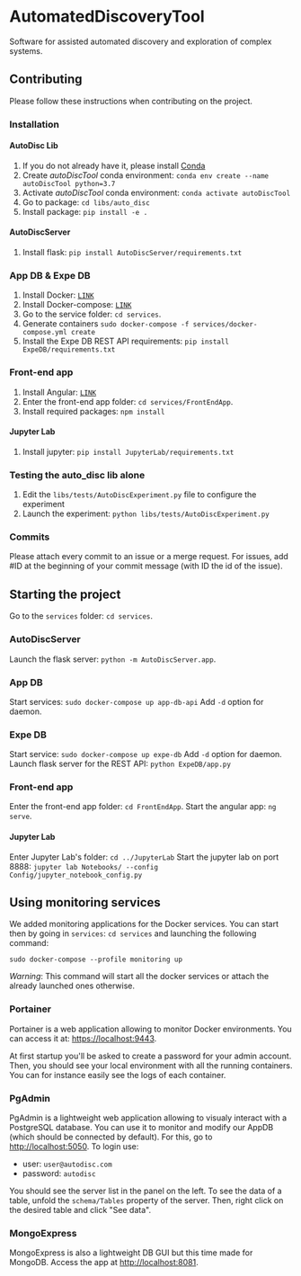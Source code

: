 # AutomatedDiscoveryTool
Software for assisted automated discovery and exploration of complex systems.

## Contributing
Please follow these instructions when contributing on the project.

### Installation
#### AutoDisc Lib
1. If you do not already have it, please install [Conda](https://www.anaconda.com/)
2. Create *autoDiscTool* conda environment: `conda env create --name autoDiscTool python=3.7 `
3. Activate *autoDiscTool* conda environment: `conda activate autoDiscTool`
4. Go to package: `cd libs/auto_disc`
5. Install package: `pip install -e .`
#### AutoDiscServer
1. Install flask: `pip install AutoDiscServer/requirements.txt`
### App DB & Expe DB
1. Install Docker: [`LINK`](https://docs.docker.com/engine/install/)
2. Install Docker-compose: [`LINK`](https://docs.docker.com/compose/install/)
3. Go to the service folder: `cd services`.
4. Generate containers `sudo docker-compose -f services/docker-compose.yml create`
5. Install the Expe DB REST API requirements: `pip install ExpeDB/requirements.txt`
### Front-end app
1. Install Angular: [`LINK`](https://angular.io/guide/setup-local)
2. Enter the front-end app folder: `cd services/FrontEndApp`.
3. Install required packages: `npm install`
#### Jupyter Lab
1. Install jupyter: `pip install JupyterLab/requirements.txt`

### Testing the auto_disc lib alone
1. Edit the `libs/tests/AutoDiscExperiment.py` file to configure the experiment
2. Launch the experiment: `python libs/tests/AutoDiscExperiment.py`

### Commits
Please attach every commit to an issue or a merge request. For issues, add #ID at the beginning of your commit message (with ID the id of the issue).

## Starting the project
Go to the `services` folder: `cd services`.
### AutoDiscServer
Launch the flask server: `python -m AutoDiscServer.app`.
### App DB
Start services: `sudo docker-compose up app-db-api`
Add `-d` option for daemon.
### Expe DB
Start service: `sudo docker-compose up expe-db`
Add `-d` option for daemon.
Launch flask server for the REST API: `python ExpeDB/app.py`
### Front-end app
Enter the front-end app folder: `cd FrontEndApp`.
Start the angular app: `ng serve`. 
#### Jupyter Lab
Enter Jupyter Lab's folder: `cd ../JupyterLab`
Start the jupyter lab on port 8888: `jupyter lab Notebooks/ --config Config/jupyter_notebook_config.py`

## Using monitoring services
We added monitoring applications for the Docker services.
You can start then by going in `services`: `cd services` and launching the following command:
```
sudo docker-compose --profile monitoring up
```
*Warning*: This command will start all the docker services or attach the already launched ones otherwise.

### Portainer
Portainer is a web application allowing to monitor Docker environments. 
You can access it at: [https://localhost:9443](https://localhost:9443).

At first startup you'll be asked to create a password for your admin account. Then, you should see your local environment with all the running containers. You can for instance easily see the logs of each container.

### PgAdmin
PgAdmin is a lightweight web application allowing to visualy interact with a PostgreSQL database. You can use it to monitor and modify our AppDB (which should be connected by default).
For this, go to [http://localhost:5050](http://localhost:5050).
To login use:
- user: `user@autodisc.com`
- password: `autodisc`

You should see the server list in the panel on the left. To see the data of a table, unfold the `schema/Tables` property of the server. Then, right click on the desired table and click "See data".

### MongoExpress
MongoExpress is also a lightweight DB GUI but this time made for MongoDB.
Access the app at [http://localhost:8081](http://localhost:8081).